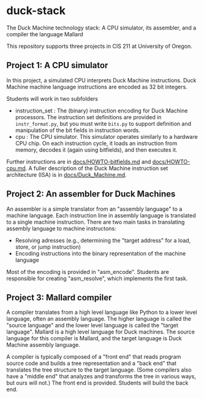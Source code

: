 # duck-stack
The Duck Machine technology stack:  A CPU simulator, its assembler, and a compiler the language Mallard

This repository supports three projects in CIS 211 at University of Oregon. 

## Project 1:  A CPU simulator

In this project, a simulated CPU interprets Duck Machine instructions. Duck Machine machine
language instructions are encoded as 32 bit integers.  

Students will work in two subfolders

- instruction_set : The (binary) instruction encoding for Duck 
  Machine processors.  The instruction set definitions are provided
  in `instr_format.py`, but you must write `bits.py` to support
  definition and manipulation of the bit fields in instruction words. 
- cpu : The CPU simulator.   This simulator operates similarly to a 
  hardware CPU chip.  On each instruction cycle, it loads an 
  instruction from memory, decodes it (again using bitfields), and
  then executes it. 

Further instructions are in [docs/HOWTO-bitfields.md](docs/HOWTO-bitfields.md)
and [docs/HOWTO-cpu.md](docs/HOWTO-cpu.md).  A fuller description
of the Duck Machine instruction set architecture (ISA) is in 
[docs/Duck_Machine.md](docs/Duck_Machine.md).

## Project 2:  An assembler for Duck Machines

An assembler is a simple translator from an "assembly language" to a machine language. 
Each instruction line in assembly language is translated to a single machine instruction. 
There are two main tasks in translating assembly language to machine instructons: 

- Resolving adresses (e.g., determining the "target address" for a load, store, or jump instruction)
- Encoding instructions into the binary representation of the machine language

Most of the encoding is provided in "asm_encode".  Students are responsible for creating "asm_resolve", 
which implements the first task. 

## Project 3:  Mallard compiler

A compiler translates from a high level language like Python to a lower level language, often an
assembly language.  The higher language is called the "source language" and the lower level language
is called the "target language". Mallard is a high level language for Duck machines.
The source language for this compiler is Mallard, and the target language is Duck Machine 
assembly language. 

A compiler is typically composed of a "front end" that reads program source code and builds a tree
representation and a "back end" that translates the tree structure to the target language.  (Some 
compilers also have a "middle end" that analyzes and transforms the tree in various ways, but ours will not.) 
The front end is provided.  Students will build the back end. 


